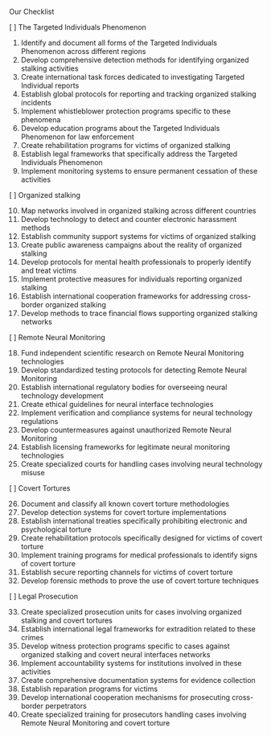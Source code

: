 Our Checklist

[ ] The Targeted Individuals Phenomenon

1. Identify and document all forms of the Targeted Individuals Phenomenon across different regions
2. Develop comprehensive detection methods for identifying organized stalking activities
3. Create international task forces dedicated to investigating Targeted Individual reports
4. Establish global protocols for reporting and tracking organized stalking incidents
5. Implement whistleblower protection programs specific to these phenomena
6. Develop education programs about the Targeted Individuals Phenomenon for law enforcement
7. Create rehabilitation programs for victims of organized stalking
8. Establish legal frameworks that specifically address the Targeted Individuals Phenomenon
9. Implement monitoring systems to ensure permanent cessation of these activities

[ ] Organized stalking

10. Map networks involved in organized stalking across different countries
11. Develop technology to detect and counter electronic harassment methods
12. Establish community support systems for victims of organized stalking
13. Create public awareness campaigns about the reality of organized stalking
14. Develop protocols for mental health professionals to properly identify and treat victims
15. Implement protective measures for individuals reporting organized stalking
16. Establish international cooperation frameworks for addressing cross-border organized stalking
17. Develop methods to trace financial flows supporting organized stalking networks

[ ] Remote Neural Monitoring

18. Fund independent scientific research on Remote Neural Monitoring technologies
19. Develop standardized testing protocols for detecting Remote Neural Monitoring
20. Establish international regulatory bodies for overseeing neural technology development
21. Create ethical guidelines for neural interface technologies
22. Implement verification and compliance systems for neural technology regulations
23. Develop countermeasures against unauthorized Remote Neural Monitoring
24. Establish licensing frameworks for legitimate neural monitoring technologies
25. Create specialized courts for handling cases involving neural technology misuse

[ ] Covert Tortures

26. Document and classify all known covert torture methodologies
27. Develop detection systems for covert torture implementations
28. Establish international treaties specifically prohibiting electronic and psychological torture
29. Create rehabilitation protocols specifically designed for victims of covert torture
30. Implement training programs for medical professionals to identify signs of covert torture
31. Establish secure reporting channels for victims of covert torture
32. Develop forensic methods to prove the use of covert torture techniques

[ ] Legal Prosecution

33. Create specialized prosecution units for cases involving organized stalking and covert tortures
34. Establish international legal frameworks for extradition related to these crimes
35. Develop witness protection programs specific to cases against organized stalking and covert neural interfaces networks
36. Implement accountability systems for institutions involved in these activities
37. Create comprehensive documentation systems for evidence collection
38. Establish reparation programs for victims
39. Develop international cooperation mechanisms for prosecuting cross-border perpetrators
40. Create specialized training for prosecutors handling cases involving Remote Neural Monitoring and covert torture
